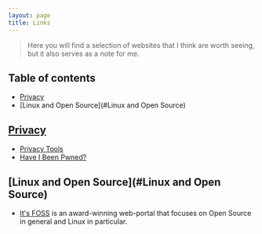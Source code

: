 ```yaml
---
layout: page
title: Links
---
```


> Here you will find a selection of websites that I think are worth seeing, but it also serves as a note for me.

## Table of contents
- [Privacy](#Privacy)
- [Linux and Open Source](#Linux and Open Source)
## [Privacy](#Privacy)
- [Privacy Tools](https://www.privacytools.io/)
- [Have I Been Pwned?](https://haveibeenpwned.com/)

## [Linux and Open Source](#Linux and Open Source)
- [It's FOSS](https://itsfoss.com/) is an award-winning web-portal that focuses on Open Source in general and Linux in particular.
